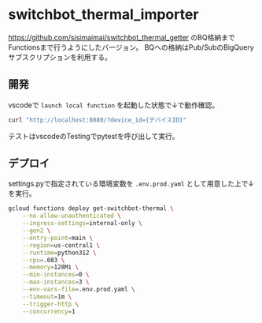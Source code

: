 # switchbot_thermal_importer
https://github.com/sisimaimai/switchbot_thermal_getter のBQ格納までFunctionsまで行うようにしたバージョン。
BQへの格納はPub/SubのBigQueryサブスクリプションを利用する。

## 開発

vscodeで `launch local function` を起動した状態で↓で動作確認。
```bash
curl "http://localhost:8080/?device_id={デバイスID}"
```

テストはvscodeのTestingでpytestを呼び出して実行。

## デプロイ
settings.pyで指定されている環境変数を `.env.prod.yaml` として用意した上で↓を実行。

```bash
gcloud functions deploy get-switchbot-thermal \
    --no-allow-unauthenticated \
    --ingress-settings=internal-only \
    --gen2 \
    --entry-point=main \
    --region=us-central1 \
    --runtime=python312 \
    --cpu=.083 \
    --memory=128Mi \
    --min-instances=0 \
    --max-instances=3 \
    --env-vars-file=.env.prod.yaml \
    --timeout=1m \
    --trigger-http \
    --concurrency=1
```
